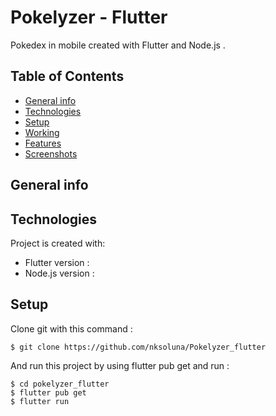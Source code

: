 # Pokelyzer - Flutter

Pokedex in mobile created with Flutter and Node.js .

## Table of Contents

* [General info](#general-info)
* [Technologies](#technologies)
* [Setup](#setup)
* [Working](#Working)
* [Features](#Features)
* [Screenshots](#Screenshots)

## General info




## Technologies
 Project is created with:
* Flutter version :
* Node.js version :


## Setup
Clone git with this command :
```
$ git clone https://github.com/nksoluna/Pokelyzer_flutter
```
And run this project by using flutter pub get and run :
```
$ cd pokelyzer_flutter
$ flutter pub get 
$ flutter run
```
	
